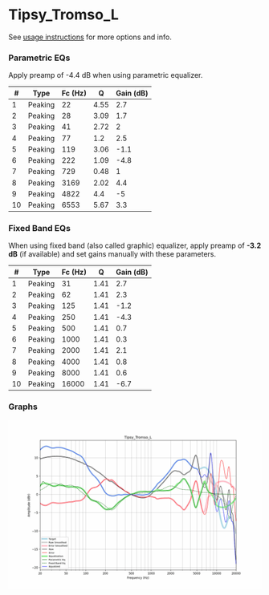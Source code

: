 # Tipsy_Tromso_L
See [usage instructions](https://github.com/jaakkopasanen/AutoEq#usage) for more options and info.

### Parametric EQs
Apply preamp of -4.4 dB when using parametric equalizer.

|   # | Type    |   Fc (Hz) |    Q |   Gain (dB) |
|-----|---------|-----------|------|-------------|
|   1 | Peaking |        22 | 4.55 |         2.7 |
|   2 | Peaking |        28 | 3.09 |         1.7 |
|   3 | Peaking |        41 | 2.72 |         2   |
|   4 | Peaking |        77 | 1.2  |         2.5 |
|   5 | Peaking |       119 | 3.06 |        -1.1 |
|   6 | Peaking |       222 | 1.09 |        -4.8 |
|   7 | Peaking |       729 | 0.48 |         1   |
|   8 | Peaking |      3169 | 2.02 |         4.4 |
|   9 | Peaking |      4822 | 4.4  |        -5   |
|  10 | Peaking |      6553 | 5.67 |         3.3 |

### Fixed Band EQs
When using fixed band (also called graphic) equalizer, apply preamp of **-3.2 dB** (if available) and set gains manually with these parameters.

|   # | Type    |   Fc (Hz) |    Q |   Gain (dB) |
|-----|---------|-----------|------|-------------|
|   1 | Peaking |        31 | 1.41 |         2.7 |
|   2 | Peaking |        62 | 1.41 |         2.3 |
|   3 | Peaking |       125 | 1.41 |        -1.2 |
|   4 | Peaking |       250 | 1.41 |        -4.3 |
|   5 | Peaking |       500 | 1.41 |         0.7 |
|   6 | Peaking |      1000 | 1.41 |         0.3 |
|   7 | Peaking |      2000 | 1.41 |         2.1 |
|   8 | Peaking |      4000 | 1.41 |         0.8 |
|   9 | Peaking |      8000 | 1.41 |         0.6 |
|  10 | Peaking |     16000 | 1.41 |        -6.7 |

### Graphs
![](./Tipsy_Tromso_L.png)
